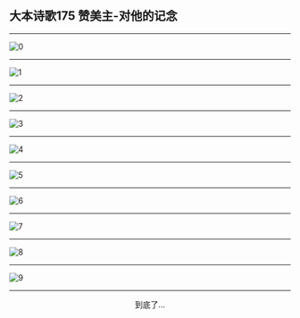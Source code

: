 
## 大本诗歌175 赞美主-对他的记念
        
<div id="aplayer0"></div>

<div id="aplayer1"></div>

<div id="aplayer2"></div>

---

<img alt="0" data-original="https://cdn.jsdelivr.net/gh/k34869/shi/data/d0169/0">

---

<img alt="1" data-original="https://cdn.jsdelivr.net/gh/k34869/shi/data/d0169/1">

---

<img alt="2" data-original="https://cdn.jsdelivr.net/gh/k34869/shi/data/d0169/2">

---

<img alt="3" data-original="https://cdn.jsdelivr.net/gh/k34869/shi/data/d0169/3">

---

<img alt="4" data-original="https://cdn.jsdelivr.net/gh/k34869/shi/data/d0169/4">

---

<img alt="5" data-original="https://cdn.jsdelivr.net/gh/k34869/shi/data/d0169/5">

---

<img alt="6" data-original="https://cdn.jsdelivr.net/gh/k34869/shi/data/d0169/6">

---

<img alt="7" data-original="https://cdn.jsdelivr.net/gh/k34869/shi/data/d0169/7">

---

<img alt="8" data-original="https://cdn.jsdelivr.net/gh/k34869/shi/data/d0169/8">

---

<img alt="9" data-original="https://cdn.jsdelivr.net/gh/k34869/shi/data/d0169/9">

---

<p style="text-align: center">到底了...</p>

<script src="/js/dist-view.js"></script>

<script>
MAIN.id = 'd0169';
        
const ap0 = new APlayer({
    container: document.getElementById('aplayer0'),
    volume: 1,
    loop: 'none',
    preload: 'none',
    audio: [{
        name: 'D175.mp3',
        artist: '大本诗歌',
        url: 'https://res.wx.qq.com/voice/getvoice?mediaid=MzI0NTk3MDM5M18yMjQ3NTIwNjMz',
        cover: '/favicon'
    }]
});
const ap1 = new APlayer({
    container: document.getElementById('aplayer1'),
    volume: 1,
    loop: 'none',
    preload: 'none',
    audio: [{
        name: 'D175第一节领唱.mp3',
        artist: '大本诗歌',
        url: 'https://res.wx.qq.com/voice/getvoice?mediaid=MzI0NTk3MDM5M18yMjQ3NTIwNjM0',
        cover: '/favicon'
    }]
});
const ap2 = new APlayer({
    container: document.getElementById('aplayer2'),
    volume: 1,
    loop: 'none',
    preload: 'none',
    audio: [{
        name: 'D175教唱版.mp3',
        artist: '大本诗歌',
        url: 'https://res.wx.qq.com/voice/getvoice?mediaid=MzI0NTk3MDM5M18yMjQ3NTIwNjM1',
        cover: '/favicon'
    }]
});
</script>
